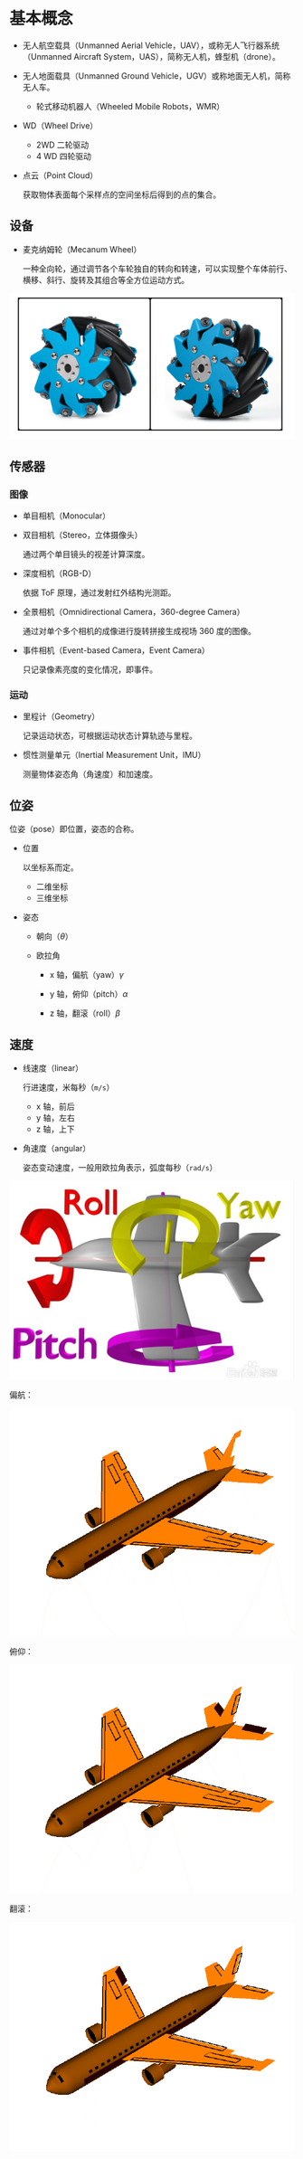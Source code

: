 # 基本概念

- 无人航空载具（Unmanned Aerial Vehicle，UAV），或称无人飞行器系统（Unmanned Aircraft System，UAS），简称无人机，蜂型机（drone）。

- 无人地面载具（Unmanned Ground Vehicle，UGV）或称地面无人机，简称无人车。
	- 轮式移动机器人（Wheeled Mobile Robots，WMR）
	
- WD（Wheel Drive）
  - 2WD 二轮驱动
  - 4 WD 四轮驱动
  
- 点云（Point Cloud）

  获取物体表面每个采样点的空间坐标后得到的点的集合。


## 设备

- 麦克纳姆轮（Mecanum Wheel）

	一种全向轮，通过调节各个车轮独自的转向和转速，可以实现整个车体前行、横移、斜行、旋转及其组合等全方位运动方式。

![image-20221126161949876](images/基本概念/image-20221126161949876.png)

## 传感器

### 图像

- 单目相机（Monocular）

- 双目相机（Stereo，立体摄像头）

	通过两个单目镜头的视差计算深度。

- 深度相机（RGB-D）

	依据 ToF 原理，通过发射红外结构光测距。

- 全景相机（Omnidirectional Camera，360-degree Camera）

	通过对单个多个相机的成像进行旋转拼接生成视场 360 度的图像。

- 事件相机（Event-based Camera，Event Camera）

	只记录像素亮度的变化情况，即事件。

### 运动

- 里程计（Geometry）

	记录运动状态，可根据运动状态计算轨迹与里程。
	
- 惯性测量单元（Inertial Measurement Unit，IMU）

  测量物体姿态角（角速度）和加速度。

## 位姿

位姿（pose）即位置，姿态的合称。

- 位置

	以坐标系而定。

	- 二维坐标
	- 三维坐标

- 姿态

  - 朝向（$\theta$）

  - 欧拉角
  	- x 轴，偏航（yaw）$\gamma$

  	- y 轴，俯仰（pitch）$\alpha$
  	- z 轴，翻滚（roll）$\beta$

## 速度

- 线速度（linear）

	行进速度，米每秒（`m/s`）

	- x 轴，前后
	- y 轴，左右
	- z 轴，上下

- 角速度（angular）

	姿态变动速度，一般用欧拉角表示，弧度每秒（`rad/s`）



![image-20221110144445342](images/基本概念/image-20221110144445342.png)

偏航：

![](images/基本概念/偏航.gif)

俯仰：

![](images/基本概念/俯仰.gif)

翻滚：

![](images/基本概念/翻滚.gif)

